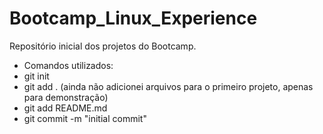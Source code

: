 # Bootcamp_Linux_Experience

Repositório inicial dos projetos do Bootcamp.

- Comandos utilizados:
- git init
- git add . (ainda não adicionei arquivos para o primeiro projeto, apenas para demonstração)
- git add README.md
- git commit -m "initial commit"
